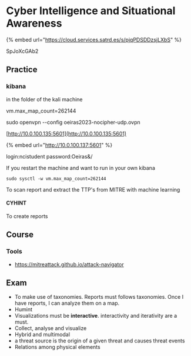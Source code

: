 # Cyber Intelligence and Situational Awareness

{% embed url="https://cloud.services.satrd.es/s/pjqPDSDDzsjLXbS" %}

SpJoXcGAb2

## Practice

### kibana

in the folder of the kali machine

vm.max\_map\_count=262144

sudo openvpn --config oeiras2023-nocipher-udp.ovpn

[http://10.0.100.135:5601](http://10.0.100.135:5601)

{% embed url="http://10.0.100.137:5601" %}

login:ncistudent password:Oeiras&/



If you restart the machine and want to run in your own kibana

```
sudo sysctl -w vm.max_map_count=262144
```

To scan report and extract the TTP's from MITRE with machine learning

#### CYHINT

To create reports

## Course

### Tools

* https://mitreattack.github.io/attack-navigator

## Exam

* To make use of taxonomies. Reports must follows taxonomies. Once I have reports, I can analyze them on a map.
* Humint
* Visualizations must be **interactive**. interactivity and iterativity are a must.
* Collect, analyse and visualize
* Hybrid and multimodal
* a threat source is the origin of a given threat and causes threat events
* Relations among physical elements



